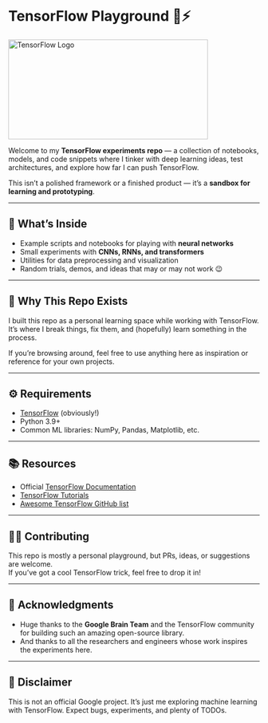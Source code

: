 # TensorFlow Playground 🧠⚡

<img src="https://www.tensorflow.org/images/tf_logo_social.png" alt="TensorFlow Logo" width="400" height="200">

Welcome to my **TensorFlow experiments repo** — a collection of notebooks, models, and code snippets where I tinker with deep learning ideas, test architectures, and explore how far I can push TensorFlow.  

This isn’t a polished framework or a finished product — it’s a **sandbox for learning and prototyping**.

---

## 🚀 What’s Inside

- Example scripts and notebooks for playing with **neural networks**  
- Small experiments with **CNNs, RNNs, and transformers**  
- Utilities for data preprocessing and visualization  
- Random trials, demos, and ideas that may or may not work 😉  

---

## 🎯 Why This Repo Exists

I built this repo as a personal learning space while working with TensorFlow.  
It’s where I break things, fix them, and (hopefully) learn something in the process.  

If you’re browsing around, feel free to use anything here as inspiration or reference for your own projects.

---

## ⚙️ Requirements

- [TensorFlow](https://www.tensorflow.org/) (obviously!)  
- Python 3.9+  
- Common ML libraries: NumPy, Pandas, Matplotlib, etc.  

---

## 📚 Resources

- Official [TensorFlow Documentation](https://www.tensorflow.org/learn)  
- [TensorFlow Tutorials](https://www.tensorflow.org/tutorials)  
- [Awesome TensorFlow GitHub list](https://github.com/jtoy/awesome-tensorflow)  

---

## 🧑‍💻 Contributing

This repo is mostly a personal playground, but PRs, ideas, or suggestions are welcome.  
If you’ve got a cool TensorFlow trick, feel free to drop it in!

---

## 🤝 Acknowledgments

- Huge thanks to the **Google Brain Team** and the TensorFlow community for building such an amazing open-source library.  
- And thanks to all the researchers and engineers whose work inspires the experiments here.  

---

## 📢 Disclaimer

This is not an official Google project. It’s just me exploring machine learning with TensorFlow. Expect bugs, experiments, and plenty of TODOs.


